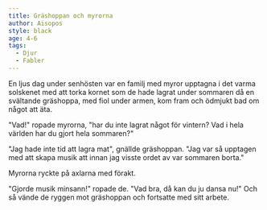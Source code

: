 ```yaml
---
title: Gräshoppan och myrorna
author: Aisopos
style: black
age: 4-6
tags:
  - Djur
  - Fabler
---
```


En ljus dag under senhösten var en familj med myror upptagna i det varma solskenet med att torka kornet som de hade lagrat under sommaren då en svältande gräshoppa, med fiol under armen, kom fram och ödmjukt bad om något att äta.

"Vad!" ropade myrorna, "har du inte lagrat något för vintern? Vad i hela världen har du gjort hela sommaren?"

"Jag hade inte tid att lagra mat", gnällde gräshoppan. "Jag var så upptagen med att skapa musik att innan jag visste ordet av var sommaren borta."

Myrorna ryckte på axlarna med förakt.

"Gjorde musik minsann!" ropade de. "Vad bra, då kan du ju dansa nu!" Och så vände de ryggen mot gräshoppan och fortsatte med sitt arbete.
